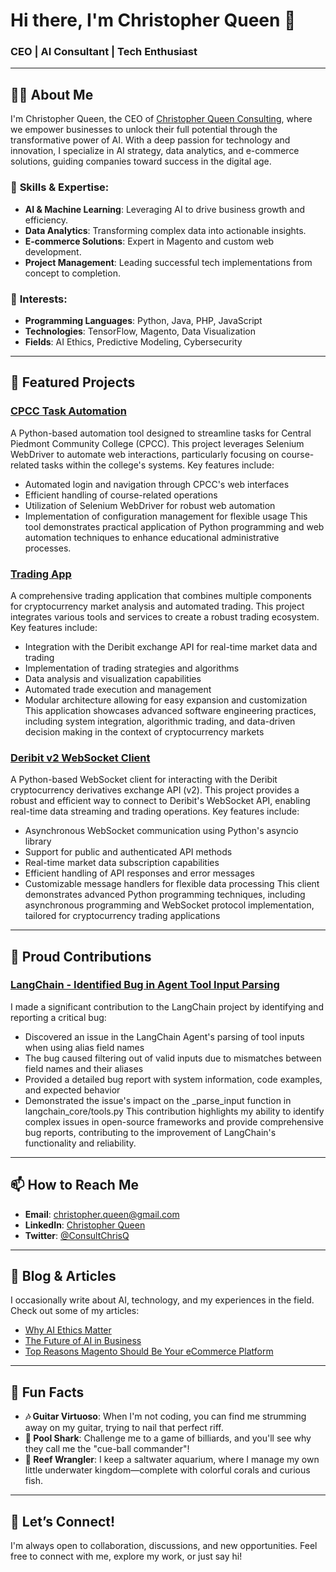 # Hi there, I'm Christopher Queen 👋

### CEO | AI Consultant | Tech Enthusiast

---

## 🧑‍💻 About Me

I'm Christopher Queen, the CEO of [Christopher Queen Consulting](https://github.com/christopherqueenconsulting), where we empower businesses to unlock their full potential through the transformative power of AI. With a deep passion for technology and innovation, I specialize in AI strategy, data analytics, and e-commerce solutions, guiding companies toward success in the digital age.

### 🔧 **Skills & Expertise:**
- **AI & Machine Learning**: Leveraging AI to drive business growth and efficiency.
- **Data Analytics**: Transforming complex data into actionable insights.
- **E-commerce Solutions**: Expert in Magento and custom web development.
- **Project Management**: Leading successful tech implementations from concept to completion.

### 🎯 **Interests:**
- **Programming Languages**: Python, Java, PHP, JavaScript
- **Technologies**: TensorFlow, Magento, Data Visualization
- **Fields**: AI Ethics, Predictive Modeling, Cybersecurity

---

## 🚀 Featured Projects

### [CPCC Task Automation](https://github.com/gitchrisqueen/cpcc_task_automation)
A Python-based automation tool designed to streamline tasks for Central Piedmont Community College (CPCC). This project leverages Selenium WebDriver to automate web interactions, particularly focusing on course-related tasks within the college's systems. Key features include:
- Automated login and navigation through CPCC's web interfaces
- Efficient handling of course-related operations
- Utilization of Selenium WebDriver for robust web automation
- Implementation of configuration management for flexible usage
This tool demonstrates practical application of Python programming and web automation techniques to enhance educational administrative processes.


### [Trading App](https://github.com/gitchrisqueen/trading-app)
A comprehensive trading application that combines multiple components for cryptocurrency market analysis and automated trading. This project integrates various tools and services to create a robust trading ecosystem. Key features include:
- Integration with the Deribit exchange API for real-time market data and trading
- Implementation of trading strategies and algorithms
- Data analysis and visualization capabilities
- Automated trade execution and management
- Modular architecture allowing for easy expansion and customization
This application showcases advanced software engineering practices, including system integration, algorithmic trading, and data-driven decision making in the context of cryptocurrency markets


### [Deribit v2 WebSocket Client](https://github.com/gitchrisqueen/deribit-v2-ws-gitchrisqueen)
A Python-based WebSocket client for interacting with the Deribit cryptocurrency derivatives exchange API (v2). This project provides a robust and efficient way to connect to Deribit's WebSocket API, enabling real-time data streaming and trading operations. Key features include:
- Asynchronous WebSocket communication using Python's asyncio library
- Support for public and authenticated API methods
- Real-time market data subscription capabilities
- Efficient handling of API responses and error messages
- Customizable message handlers for flexible data processing
This client demonstrates advanced Python programming techniques, including asynchronous programming and WebSocket protocol implementation, tailored for cryptocurrency trading applications

---

## 🌟 Proud Contributions

### [LangChain - Identified Bug in Agent Tool Input Parsing](https://github.com/langchain-ai/langchain/issues/14663)
I made a significant contribution to the LangChain project by identifying and reporting a critical bug:
- Discovered an issue in the LangChain Agent's parsing of tool inputs when using alias field names
- The bug caused filtering out of valid inputs due to mismatches between field names and their aliases
- Provided a detailed bug report with system information, code examples, and expected behavior
- Demonstrated the issue's impact on the _parse_input function in langchain_core/tools.py
This contribution highlights my ability to identify complex issues in open-source frameworks and provide comprehensive bug reports, contributing to the improvement of LangChain's functionality and reliability.


---

## 📫 How to Reach Me

- **Email**: [christopher.queen@gmail.com](mailto:christopher.queen@gmail.com)
- **LinkedIn**: [Christopher Queen](https://linkedin.com/in/christopherqueen)
- **Twitter**: [@ConsultChrisQ](https://twitter.com/consultchrisq)

---

## 📝 Blog & Articles

I occasionally write about AI, technology, and my experiences in the field. Check out some of my articles:
- [Why AI Ethics Matter](https://www.linkedin.com/posts/christopherqueen_aiethics-riskmanagement-sustainableinnovation-activity-7216448998088282112-AWae?utm_source=share&utm_medium=member_desktop)
- [The Future of AI in Business](https://www.linkedin.com/posts/christopherqueen_ready-to-make-chatgpt-a-part-of-your-team-activity-7217144875786379266-bQDs?utm_source=share&utm_medium=member_desktop)
- [Top Reasons Magento Should Be Your eCommerce Platform](https://www.christopherqueenconsulting.com/top-reasons-magento-should-be-your-ecommerce-platform/)

---

## 🎸 Fun Facts

- **🎶 Guitar Virtuoso**: When I'm not coding, you can find me strumming away on my guitar, trying to nail that perfect riff.
- **🎱 Pool Shark**: Challenge me to a game of billiards, and you'll see why they call me the "cue-ball commander"!
- **🐠 Reef Wrangler**: I keep a saltwater aquarium, where I manage my own little underwater kingdom—complete with colorful corals and curious fish.

---


## 👥 Let’s Connect!

I'm always open to collaboration, discussions, and new opportunities. Feel free to connect with me, explore my work, or just say hi!

